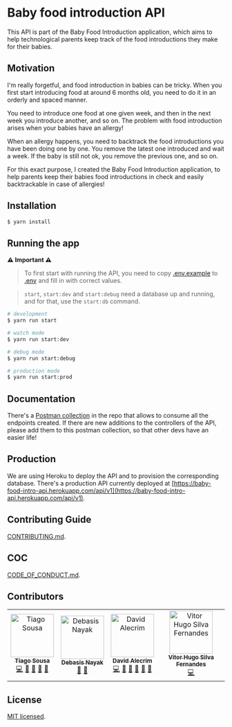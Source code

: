 # Baby food introduction API

This API is part of the Baby Food Introduction application, which aims to help technological parents keep track of the food introductions they make for their babies.

## Motivation
I'm really forgetful, and food introduction in babies can be tricky.
When you first start introducing food at around 6 months old, you need to do it in an orderly and spaced manner.

You need to introduce one food at one given week, and then in the next week you introduce another, and so on. The problem with food introduction arises when your babies have an allergy!

When an allergy happens, you need to backtrack the food introductions you have been doing one by one.
You remove the latest one introduced and wait a week. If the baby is still not ok, you remove the previous one, and so on.

For this exact purpose, I created the Baby Food Introduction application, to help parents keep their babies food introductions in check and easily backtrackable in case of allergies!

## Installation

```bash
$ yarn install
```

## Running the app

**⚠️ Important ⚠️**

> To first start with running the API, you need to copy
> [.env.example](.env.example) to [.env](.env.docker-compose) and fill in with correct values.

> `start`, `start:dev` and `start:debug` need a database up and running, and for that, use the `start:db` command.

```bash
# development
$ yarn run start

# watch mode
$ yarn run start:dev

# debug mode
$ yarn run start:debug 

# production mode
$ yarn run start:prod
```

## Documentation

There's a [Postman collection](postman_collection.json) in the repo that allows to consume all the endpoints created.
If there are new additions to the controllers of the API, please add them to this postman collection, so that other devs have an easier life!

## Production

We are using Heroku to deploy the API and to provision the corresponding database.
There's a production API currently deployed at [https://baby-food-intro-api.herokuapp.com/api/v1](https://baby-food-intro-api.herokuapp.com/api/v1).

## Contributing Guide

[CONTRIBUTING.md](CONTRIBUTING.md).

## COC

[CODE_OF_CONDUCT.md](CODE_OF_CONDUCT.md).

## Contributors

<!-- ALL-CONTRIBUTORS-LIST:START - Do not remove or modify this section -->
<!-- prettier-ignore-start -->
<!-- markdownlint-disable -->
<table>
  <tbody>
    <tr>
      <td align="center"><a href="https://tiagomichaelsousa.dev"><img src="https://avatars.githubusercontent.com/u/28356381?v=4?s=100" width="100px;" alt="Tiago Sousa"/><br /><sub><b>Tiago Sousa</b></sub></a><br /><a href="https://github.com/comoser/baby-food-intro-api/commits?author=tiagomichaelsousa" title="Code">💻</a> <a href="https://github.com/comoser/baby-food-intro-api/commits?author=tiagomichaelsousa" title="Documentation">📖</a> <a href="#ideas-tiagomichaelsousa" title="Ideas, Planning, & Feedback">🤔</a> <a href="#tool-tiagomichaelsousa" title="Tools">🔧</a> <a href="https://github.com/comoser/baby-food-intro-api/pulls?q=is%3Apr+reviewed-by%3Atiagomichaelsousa" title="Reviewed Pull Requests">👀</a></td>
      <td align="center"><a href="https://github.com/dNhunter3107"><img src="https://avatars.githubusercontent.com/u/91651461?v=4?s=100" width="100px;" alt="Debasis Nayak"/><br /><sub><b>Debasis Nayak</b></sub></a><br /><a href="https://github.com/comoser/baby-food-intro-api/commits?author=dNhunter3107" title="Documentation">📖</a> <a href="#tool-dNhunter3107" title="Tools">🔧</a></td>
      <td align="center"><a href="https://github.com/comoser"><img src="https://avatars.githubusercontent.com/u/5495320?v=4?s=100" width="100px;" alt="David Alecrim"/><br /><sub><b>David Alecrim</b></sub></a><br /><a href="https://github.com/comoser/baby-food-intro-api/commits?author=comoser" title="Code">💻</a> <a href="https://github.com/comoser/baby-food-intro-api/commits?author=comoser" title="Documentation">📖</a> <a href="#ideas-comoser" title="Ideas, Planning, & Feedback">🤔</a> <a href="#maintenance-comoser" title="Maintenance">🚧</a> <a href="https://github.com/comoser/baby-food-intro-api/pulls?q=is%3Apr+reviewed-by%3Acomoser" title="Reviewed Pull Requests">👀</a> <a href="#tool-comoser" title="Tools">🔧</a></td>
      <td align="center"><a href="https://github.com/VitorFernandes2"><img src="https://avatars.githubusercontent.com/u/51928276?v=4?s=100" width="100px;" alt="Vitor Hugo Silva Fernandes"/><br /><sub><b>Vitor Hugo Silva Fernandes</b></sub></a><br /><a href="https://github.com/comoser/baby-food-intro-api/commits?author=VitorFernandes2" title="Code">💻</a></td>
    </tr>
  </tbody>
</table>

<!-- markdownlint-restore -->
<!-- prettier-ignore-end -->

<!-- ALL-CONTRIBUTORS-LIST:END -->

## License

[MIT licensed](LICENSE).
